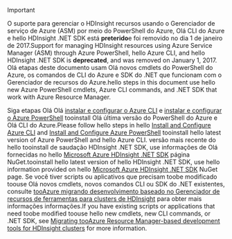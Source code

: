 > [!IMPORTANT]
> <span data-ttu-id="3c88d-101">O suporte para gerenciar o HDInsight recursos usando o Gerenciador de serviço de Azure (ASM) por meio do PowerShell do Azure, Olá CLI do Azure e hello HDInsight .NET SDK está **preterido**e foi removido no dia 1 de janeiro de 2017.</span><span class="sxs-lookup"><span data-stu-id="3c88d-101">Support for managing HDInsight resources using Azure Service Manager (ASM) through Azure PowerShell, hello Azure CLI, and hello HDInsight .NET SDK is **deprecated**, and was removed on January 1, 2017.</span></span> <span data-ttu-id="3c88d-102">Olá etapas deste documento usam Olá novos cmdlets do PowerShell do Azure, os comandos de CLI do Azure e SDK do .NET que funcionam com o Gerenciador de recursos do Azure.</span><span class="sxs-lookup"><span data-stu-id="3c88d-102">hello steps in this document use hello new Azure PowerShell cmdlets, Azure CLI commands, and .NET SDK that work with Azure Resource Manager.</span></span>
> 
> <span data-ttu-id="3c88d-103">Siga etapas Olá Olá [instalar e configurar o Azure CLI](../articles/cli-install-nodejs.md) e [instalar e configurar o Azure PowerShell](/powershell/azureps-cmdlets-docs) tooinstall Olá última versão do PowerShell do Azure e Olá CLI do Azure.</span><span class="sxs-lookup"><span data-stu-id="3c88d-103">Please follow hello steps in hello [Install and Configure Azure CLI](../articles/cli-install-nodejs.md) and [Install and Configure Azure PowerShell](/powershell/azureps-cmdlets-docs) tooinstall hello latest version of Azure PowerShell and hello Azure CLI.</span></span> <span data-ttu-id="3c88d-104">versão mais recente do hello tooinstall de saudação HDInsight .NET SDK, use informações de Olá fornecidas no hello [Microsoft Azure HDInsight .NET SDK](https://www.nuget.org/packages/Microsoft.WindowsAzure.Management.HDInsight/) página NuGet.</span><span class="sxs-lookup"><span data-stu-id="3c88d-104">tooinstall hello latest version of hello HDInsight .NET SDK, use hello information provided on hello [Microsoft Azure HDInsight .NET SDK](https://www.nuget.org/packages/Microsoft.WindowsAzure.Management.HDInsight/) NuGet page.</span></span> <span data-ttu-id="3c88d-105">Se você tiver scripts ou aplicativos que precisam toobe modificado toouse Olá novos cmdlets, novos comandos CLI ou SDK do .NET existentes, consulte [tooAzure migrando desenvolvimento baseado no Gerenciador de recursos de ferramentas para clusters de HDInsight](../articles/hdinsight/hdinsight-hadoop-development-using-azure-resource-manager.md) para obter mais informações informações.</span><span class="sxs-lookup"><span data-stu-id="3c88d-105">If you have existing scripts or applications that need toobe modified toouse hello new cmdlets, new CLI commands, or .NET SDK, see [Migrating tooAzure Resource Manager-based development tools for HDInsight clusters](../articles/hdinsight/hdinsight-hadoop-development-using-azure-resource-manager.md) for more information.</span></span>
> 
> 

